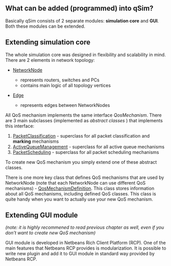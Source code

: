 

## What can be added (programmed) into qSim? ##
Basically qSim consists of 2 separate modules: **simulation core** and **GUI**. Both these modules can be extended.

## Extending simulation core ##
The whole simulation core was designed in flexibility and scalability in mind.
There are 2 elements in network topology:
  * [NetworkNode](http://code.google.com/p/qsim/source/browse/trunk/Simulation/src/main/java/sk/stuba/fiit/kvasnicka/qsimdatamodel/data/NetworkNode.java)
    * represents routers, switches and PCs
    * contains main logic of all topology vertices

  * [Edge](http://code.google.com/p/qsim/source/browse/trunk/Simulation/src/main/java/sk/stuba/fiit/kvasnicka/qsimdatamodel/data/Edge.java)
    * represents edges between NetworkNodes

All QoS mechanism implements the same interface _QosMechanism_. There are 3 main subclasses (implemented as _abstract classes_ ) that implements this interface:
  1. [PacketClassification](http://code.google.com/p/qsim/source/browse/trunk/Simulation/src/main/java/sk/stuba/fiit/kvasnicka/qsimsimulation/qos/classification/PacketClassification.java) - superclass for all packet classification and **marking** mechanisms
  1. [ActiveQueueManagement](http://code.google.com/p/qsim/source/browse/trunk/Simulation/src/main/java/sk/stuba/fiit/kvasnicka/qsimsimulation/qos/queuemanagement/ActiveQueueManagement.java) - superclass for all active queue mechanisms
  1. [PacketScheduling](http://code.google.com/p/qsim/source/browse/trunk/Simulation/src/main/java/sk/stuba/fiit/kvasnicka/qsimsimulation/qos/scheduling/PacketScheduling.java) - superclass for all packet scheduling mechanisms

To create new QoS mechanism you simply extend one of these abstract classes.

There is one more key class that defines QoS mechanisms that are used by NetworkNode (note that each NetworkNode can use different QoS mechanisms) - [QosMechanismDefinition](http://code.google.com/p/qsim/source/browse/trunk/Simulation/src/main/java/sk/stuba/fiit/kvasnicka/qsimsimulation/qos/QosMechanismDefinition.java). This class stores information about all QoS mechanisms, including defined QoS classes. This class is quite handy when you want to actually use your new QoS mechanism.

## Extending GUI module ##
_(note: it is highly recommened to read previous chapter as well, even if you don't want to create new QoS mechanism)_

GUI module is developed in Netbeans Rich Client Platform (RCP). One of the main features that Netbeans RCP provides is modularization. It is possible to write new plugin and add it to GUI module in standard way provided by Netbeans RCP.